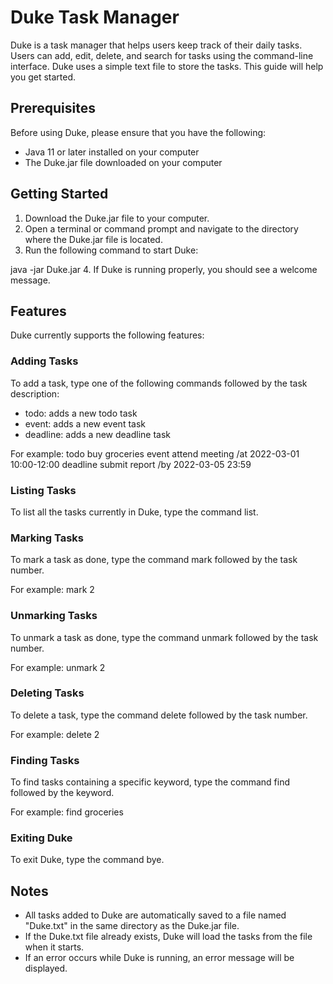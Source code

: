 # Duke Task Manager
Duke is a task manager that helps users keep track of their daily tasks. Users can add, edit, delete, and search for tasks using the command-line interface. Duke uses a simple text file to store the tasks.
This guide will help you get started.

## Prerequisites
Before using Duke, please ensure that you have the following:
- Java 11 or later installed on your computer
- The Duke.jar file downloaded on your computer

## Getting Started
1. Download the Duke.jar file to your computer.
2. Open a terminal or command prompt and navigate to the directory where the Duke.jar file is located.
3. Run the following command to start Duke:

java -jar Duke.jar
4. If Duke is running properly, you should see a welcome message.

## Features
Duke currently supports the following features:

### Adding Tasks
To add a task, type one of the following commands followed by the task description:
- todo: adds a new todo task
- event: adds a new event task
- deadline: adds a new deadline task

For example:
todo buy groceries
event attend meeting /at 2022-03-01 10:00-12:00
deadline submit report /by 2022-03-05 23:59

### Listing Tasks
To list all the tasks currently in Duke, type the command list.

### Marking Tasks
To mark a task as done, type the command mark followed by the task number. 

For example:
mark 2

### Unmarking Tasks
To unmark a task as done, type the command unmark followed by the task number. 

For example:
unmark 2

### Deleting Tasks
To delete a task, type the command delete followed by the task number. 

For example:
delete 2

### Finding Tasks
To find tasks containing a specific keyword, type the command find followed by the keyword. 

For example:
find groceries

### Exiting Duke
To exit Duke, type the command bye.

## Notes
- All tasks added to Duke are automatically saved to a file named "Duke.txt" in the same directory as the Duke.jar file.
- If the Duke.txt file already exists, Duke will load the tasks from the file when it starts.
- If an error occurs while Duke is running, an error message will be displayed.
